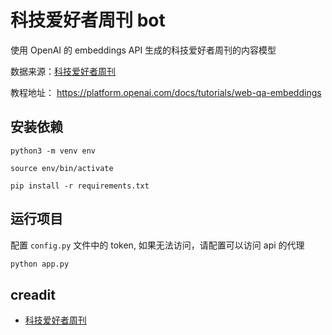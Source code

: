 # 科技爱好者周刊 bot

使用 OpenAI 的 embeddings API 生成的科技爱好者周刊的内容模型

数据来源：[科技爱好者周刊](https://github.com/ruanyf/weekly)

教程地址： https://platform.openai.com/docs/tutorials/web-qa-embeddings

##  安装依赖
```
python3 -m venv env

source env/bin/activate

pip install -r requirements.txt
```

## 运行项目

配置 `config.py` 文件中的 token, 如果无法访问，请配置可以访问 api 的代理

```py
python app.py
```


## creadit

- [科技爱好者周刊](https://github.com/ruanyf/weekly)